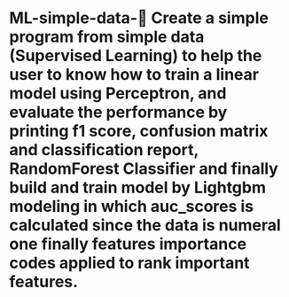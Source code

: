 # ML-simple-data-	Create a simple program from simple data (Supervised Learning) to help the user to know how to train a linear model using Perceptron, and evaluate the performance by printing f1 score, confusion matrix and classification report, RandomForest Classifier and finally build and train model by Lightgbm modeling in which auc_scores is calculated since the data is numeral one finally features importance codes applied to rank important features. 


